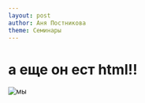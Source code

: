 ```yaml
---
layout: post
author: Аня Постникова
theme: Семинары
---
```


<h1>а еще он ест html!!</h1>
<img src="https://ling.hse.ru/data/2019/07/26/1481341643/1.JPG" alt="мы">
